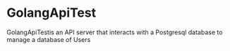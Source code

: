 # GolangApiTest

GolangApiTestis an API server that interacts with a Postgresql database to manage a database of Users